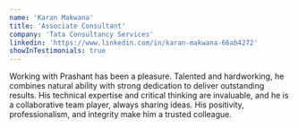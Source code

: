 ```yaml
---
name: 'Karan Makwana'
title: 'Associate Consultant'
company: 'Tata Consultancy Services'
linkedin: 'https://www.linkedin.com/in/karan-makwana-66ab4272'
showInTestimonials: true
---
```


Working with Prashant has been a pleasure. Talented and hardworking, he combines natural ability with strong dedication to deliver outstanding results. His technical expertise and critical thinking are invaluable, and he is a collaborative team player, always sharing ideas. His positivity, professionalism, and integrity make him a trusted colleague.